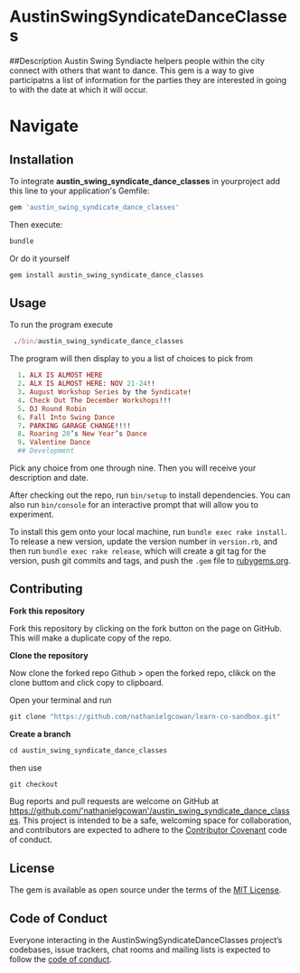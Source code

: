 # AustinSwingSyndicateDanceClasses

##Description
Austin Swing Syndiacte helpers people within the city connect with others that want to dance. This gem is a way to give participatns a list of information for the parties they are interested in going to with the date at which it will occur.

# Navigate

## Installation

To integrate **austin_swing_syndicate_dance_classes** in yourproject add this line to your application's Gemfile:

```ruby
gem 'austin_swing_syndicate_dance_classes'
```

Then execute:

```ruby
bundle
```

Or do it yourself

```ruby
gem install austin_swing_syndicate_dance_classes
```

## Usage

To run the program execute

```ruby
 ./bin/austin_swing_syndicate_dance_classes
```
The program will then display to you a list of choices to pick from

```ruby
  1. ALX IS ALMOST HERE
  2. ALX IS ALMOST HERE: NOV 21-24!!
  3. August Workshop Series by the Syndicate!
  4. Check Out The December Workshops!!!
  5. DJ Round Robin
  6. Fall Into Swing Dance
  7. PARKING GARAGE CHANGE!!!!
  8. Roaring 20’s New Year’s Dance
  9. Valentine Dance
  ## Development
```
Pick any choice from one through nine. Then you will receive your description and date.


After checking out the repo, run `bin/setup` to install dependencies. You can also run `bin/console` for an interactive prompt that will allow you to experiment.

To install this gem onto your local machine, run `bundle exec rake install`. To release a new version, update the version number in `version.rb`, and then run `bundle exec rake release`, which will create a git tag for the version, push git commits and tags, and push the `.gem` file to [rubygems.org](https://rubygems.org).

## Contributing

**Fork this repository**

Fork this repository by clicking on the fork button on the page on GitHub. This will make a duplicate copy of the repo.

**Clone the repository**

Now clone the forked repo
Github > open the forked repo, clikck on the clone buttom and click copy to clipboard.

Open your terminal and run

```ruby
git clone "https://github.com/nathanielgcowan/learn-co-sandbox.git"
```

**Create a branch**

```ruby
cd austin_swing_syndicate_dance_classes
```
then use
```ruby
git checkout
```

Bug reports and pull requests are welcome on GitHub at https://github.com/'nathanielgcowan'/austin_swing_syndicate_dance_classes. This project is intended to be a safe, welcoming space for collaboration, and contributors are expected to adhere to the [Contributor Covenant](http://contributor-covenant.org) code of conduct.

## License

The gem is available as open source under the terms of the [MIT License](LICENSE.txt).

## Code of Conduct

Everyone interacting in the AustinSwingSyndicateDanceClasses project’s codebases, issue trackers, chat rooms and mailing lists is expected to follow the [code of conduct](https://github.com/'nathanielgcowan'/austin_swing_syndicate_dance_classes/blob/master/CODE_OF_CONDUCT.md).

